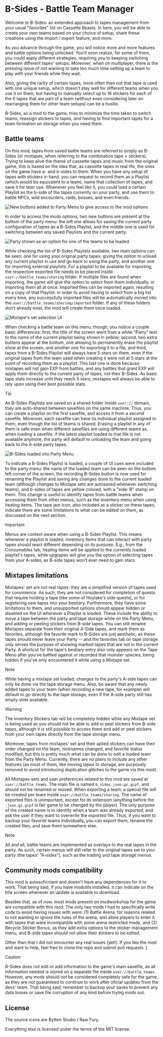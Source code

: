 # B-Sides - Battle Team Manager
Welcome to B-Sides: an extended approach to tapes management from your usual "favorites" list on Cassette Beasts. In here, you will be able to create your own teams based on your choice of setup, share these creations using the import / export feature, and more.

As you advance through the game, you will notice more and more features and battle options being unlocked. You'll soon realize, for some of them, you could apply different strategies, requiring you to keeping switching between different tapes' setups. Moreover, when on multiplayer, there is the pressing issue of not wanting to take too much time setting up a team to play with your friends while they wait.

Also, giving the rarity of certain tapes, more often than not that tape is used with one unique setup, which doesn't play well for different teams when you use it on them, but having to manually select up to 16 stickers for each of the 6 tapes that are part of a team (without even considering later on rearranging them for other team setups) can be a hustle.

B-Sides, as a mod to the game, tries to minimize the time taken to switch teams, reassign stickers to tapes, and having to find important tapes for a team formation on storage when you need them.

## Battle teams
On this mod, tapes from saved battle teams are referred to simply as B-Sides (or mixtapes, when referring to the combination tape + stickers). Trying to keep alive the theme of cassette tapes and music from the original game, this is based on the idea that, as cassette tapes in real life, the ones on the game have a- and b-sides to them. When you have any setup of tapes with stickers in hand, you can request to record them as a Playlist (which would be equivalent to a team), name that collection of tapes, and save it for later use. Whenever you feel like it, you could load a certain Playlist as the b-side of the tapes currently on your party, and use them to battle NPCs, wild encounters, raids, bosses, and even friends. 

![New buttons added to Party Menu to give access to the mod options](/.screenshots/party_menu.png)

In order to access the mods options, two new buttons are present at the bottom of the party menu: the left one allows for saving the current party configuration of tapes as a B-Sides Playlist, and the middle one is used for switching between any saved Playlists and the current party.

![Party shown as an option for one of the teams to be loaded](/.screenshots/bt_selection_menu_party.png)

While checking the list of B-Sides Playlists available, two main options can be seen: one for using your original party tapes, giving the option to unload any current playlist in use and go back to using the party, and another one for importing external playlists. For a playlist to be available for importing, the respective exported file needs to be placed inside `user://battle_teams/sharing` folder. If multiple files are found when importing, the game will give the option to select from them individually, or importing them all at once. Imported files can be imported again, resulting on a copy of that Playlist: in order to avoid having to select from a big list every time, any successfully imported files will be automatically moved into the `user://battle_teams/sharing/imported` folder. If any of these folders don't already exist, the mod will create them once loaded.

![Mixtape's set selection UI](/.screenshots/bt_selection_menu.png)

When checking a battle team on this menu, though, you notice a couple basic differences: first, the title of the screen went from a white "Party" text to the name of the current playlist being shown in yellow; second, two extra buttons appear at the bottom, one allowing to permanently erase the playlist show at the screen, and another one for exporting it to a file; and third, tapes from a B-Sides Playlist will always have 5 stars on them, even if the original tapes from the team used when creating it were not at 5 stars at the point of recording them as a playlist. This last one is done because mixtapes will not gain EXP from battles, and any battles that grant EXP will apply them directly to the current party of tapes, not their B-Sides. As basic tape stats increase until they reach 5 stars, mixtapes will always be able to rely upon using their best possible stats.

> [!TIP]
> As B-Sides Playlists are saved on a shared folder inside `user://` domain, they are auto-shared between savefiles on the same machine. Thus, you can create a playlist on the first savefile, and access it from a second savefile. Moreover, each savefile can have its individual playlist assigned to them, even though the list of teams is shared. Erasing a playlist in any of them is safe even when different savefiles are using different teams as, when loading a savefile, if the latest playlist loaded to that file is not available anymore, the party will default to unloading the team and going back to the A-side party tapes.

![B-Sides loaded into Party Menu](/.screenshots/party_menu_loaded_bsides.png)

To indicate a B-Sides Playlist is loaded, a couple of UI cues were included to the party menu: the name of the loaded team can be seen on the bottom left corner of the screen, the recording B-Sides button is now used for renaming the Playlist and saving any changes done to the current loaded team (although changes to Mixtape sets are autosaved whenever switching teams), and b-sides of tapes are yellow colored, with a "side: B" stamp on them. This change is useful to identify tapes from battle teams when accessing them from other menus, such as the inventory menu when using healing items. The tape jam icon, also included as a sticker on these tapes, indicate there are some limitations to what can be edited on them, as discussed on the next section.

> [!IMPORTANT]
> Menus are context aware when using a B-Sides Playlist. This means whenever a playlist is loaded, inventory items that can interact with party tapes should react different depending on its purpose. E.g., from the Consumables tab, healing items will be applied to the currently loaded playlist's tapes, while upgrapes will give you the option of selecting tapes from your A-sides, as B-side tapes won't ever need to gain stars.

## Mixtapes limitations
Mixtapes' set are not real tapes: they are a simplified version of tapes used for convinience. As such, they are not considered for completion of quests that require holding a tape (like some of Hoylake's side quests), or for registering new tapes into your bestiary. Furthermore, they have some limitations to them, and unsupported options should appear hidden or disabled on the UI whenever a Playlist is loaded. These include the ability to move a tape between the party and tape storage while on the Party Menu, and adding or peeling stickers from B-side tapes. You can still rename Mixtapes separate from their original A-Side tapes, and mark them as favorites, although the favorite mark to B-Sides are just aesthetic, as these tapes should never leave your Party -- and the favorites tab on tape storage only serves the purpose of showing marked tapes that are not in the current Party. A shortcut for the tape's bestiary entry also only appears on the Tape Menu after you've battled against or recorded that monster species, being hidden if you've only encountered it while using a Mixtape set.

> [!NOTE]
> While having a mixtape set loaded, changes to the party's A-side tapes can only be done via the tape storage menu. Also, be aware that any newly added tapes to your team (when recording a new tape, for example) will default to go directly to the tape storage, even if the A-side party still has empty slots available. 

> [!WARNING]
> The inventory Stickers tab will be completely hidden while any Mixtape set is being used as you should not be able to add or peel stickers from B-side tapes, although it is still possible to access them and add or peel stickers from your own tapes directly from the tape storage menu.

Moreover, tapes from mixtapes' set and their aplied stickers can have their order changed on the team, nicknames changed, and favorite status modified, but this is pretty much what can be done to edit a loaded team from the Party Menu. Currently, there are no plans to include any other features (as most of them, like moving tapes to storage, are purposely removed to avoid introducing duplication glitches to the game via this mod).

All Mixtapes sets and user preferences related to this mod are saved at `user://battle_teams`. The main file is named `b_sides.json.gz.gcpf`, and should not be renamed or moved. When exporting a team, a special file will be created per team inside `user://battle_teams/sharing`. The name of exported files is unimportant, except for its extension (anything before the `.json.gz.gcpf` is fair game to be changed by the player). The only purpose of the created name is to identify when a team was already exported, and ask the user if they want to overwrite the exported file. Thus, if you want to backup your favorite teams individually, you can export them, rename the created files, and save them somewhere else.

> [!NOTE]
> All and all, battle teams are implemented as overlays to the real tapes in the party. As such, certain menus will still refer to the original tapes set to your party (the tapes' "A-sides"), such as the trading and tape storage menus.

## Community mods compatibility
This mod is autosuficcient and doesn't have any dependences for it to work. That being said, if you have modutils installed, it can indicate on the title screen whenever an update is available to download.

Besides that, as of now, most mods present on modworkshop for the game are compatible with this mod. The only two mods I had to specifically write code to avoid having issues with were:
(1) Battle Arena, for reasons related to not wanting to ignore the rules of the arena, and allow players to enter it with tapes that were incompatible with some arena restricted mode, and
(2) Recycle Sticker Bonus, as they add extra options to the sticker management menu, and B-side tapes should not allow their stickers to be edited.

Other than that I did not encounter any real issues (yet!). If you like the mod and want to help, feel free to clone the repo and submit pull requests :)

> [!CAUTION]
> B-Sides does not edit or add information to the game's main savefile, as all information needed is stored on a separate file inside `user://battle_teams`. However, any mods should not be considered completely safe for the game, as they are not guaranteed to continue to work after oficial updates from the devs' team. That being said, remember to backup your saves to prevent any data losses or save file corruption of any kind before trying mods out.

## License
The source icons are Bytten Studio / Raw Fury.

Everything else is licensed under the terms of the MIT license.
